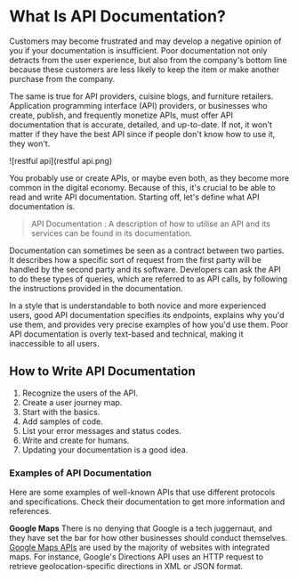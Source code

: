 # What Is API Documentation?
Customers may become frustrated and may develop a negative opinion of you if your documentation is insufficient. Poor documentation not only detracts from the user experience, but also from the company's bottom line because these customers are less likely to keep the item or make another purchase from the company.

The same is true for API providers, cuisine blogs, and furniture retailers. Application programming interface (API) providers, or businesses who create, publish, and frequently monetize APIs, must offer API documentation that is accurate, detailed, and up-to-date. If not, it won't matter if they have the best API since if people don't know how to use it, they won't.

![restful api](restful api.png)

You probably use or create APIs, or maybe even both, as they become more common in the digital economy. Because of this, it's crucial to be able to read and write API documentation. Starting off, let's define what API documentation is.

> API Documentation : A description of how to utilise an API and its services can be found in its documentation. 

Documentation can sometimes be seen as a contract between two parties. It describes how a specific sort of request from the first party will be handled by the second party and its software. Developers can ask the API to do these types of queries, which are referred to as API calls, by following the instructions provided in the documentation.

In a style that is understandable to both novice and more experienced users, good API documentation specifies its endpoints, explains why you'd use them, and provides very precise examples of how you'd use them. Poor API documentation is overly text-based and technical, making it inaccessible to all users.

## How to Write API Documentation
1. Recognize the users of the API.
2. Create a user journey map.
3. Start with the basics.
4. Add samples of code.
5. List your error messages and status codes.
6. Write and create for humans.
7. Updating your documentation is a good idea.

### Examples of API Documentation
Here are some examples of well-known APIs that use different protocols and specifications. Check their documentation to get more information and references.

**Google Maps** There is no denying that Google is a tech juggernaut, and they have set the bar for how other businesses should conduct themselves. [Google Maps APIs](https://developers.google.com/maps/documentation) are used by the majority of websites with integrated maps. For instance, Google's Directions API uses an HTTP request to retrieve geolocation-specific directions in XML or JSON format.
